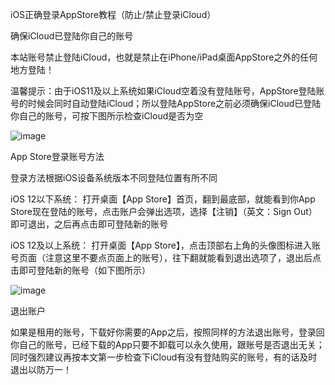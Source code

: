 iOS正确登录AppStore教程（防止/禁止登录iCloud）

确保iCloud已登陆你自己的账号

本站账号禁止登陆iCloud，也就是禁止在iPhone/iPad桌面AppStore之外的任何地方登陆！

温馨提示：由于iOS11及以上系统如果iCloud空着没有登陆账号，AppStore登陆账号的时候会同时自动登陆iCloud；所以登陆AppStore之前必须确保iCloud已登陆你自己的账号，可按下图所示检查iCloud是否为空

![image](https://user-images.githubusercontent.com/63540385/124689515-3b73a100-df0b-11eb-9e2c-dfe1fd75e0e2.png)

App Store登录账号方法

登录方法根据iOS设备系统版本不同登陆位置有所不同

iOS 12以下系统：
打开桌面【App Store】首页，翻到最底部，就能看到你App Store现在登陆的账号，点击账户会弹出选项，选择【注销】（英文：Sign Out）即可退出，之后再点击即可登陆新的账号

iOS 12及以上系统：
打开桌面【App Store】，点击顶部右上角的头像图标进入账号页面（注意这里不要点页面上的账号），往下翻就能看到退出选项了，退出后点击即可登陆新的账号（如下图所示）

![image](https://user-images.githubusercontent.com/63540385/124689559-4af2ea00-df0b-11eb-9199-995fb56e0b54.png)

退出账户

如果是租用的账号，下载好你需要的App之后，按照同样的方法退出账号，登录回你自己的账号，已经下载的App只要不卸载可以永久使用，跟账号是否退出无关；同时强烈建议再按本文第一步检查下iCloud有没有登陆购买的账号，有的话及时退出以防万一！
